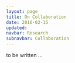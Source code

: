 ```yaml
---
layout: page
title: On Collaboration
date: 2016-02-15
updated:
navbar: Research
subnavbar: Collaboration
---
```


to be written ...
